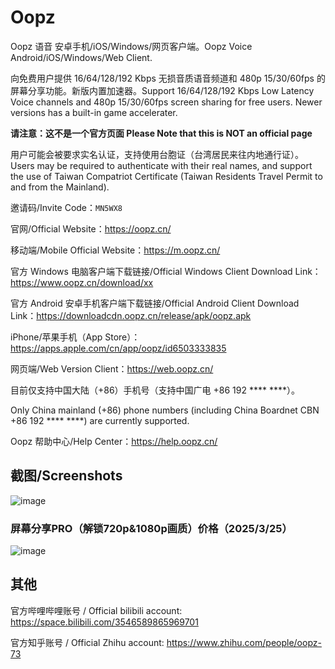 # Oopz
Oopz 语音 安卓手机/iOS/Windows/网页客户端。Oopz Voice Android/iOS/Windows/Web Client. 

向免费用户提供 16/64/128/192 Kbps 无损音质语音频道和 480p 15/30/60fps 的屏幕分享功能。新版内置加速器。Support 16/64/128/192 Kbps Low Latency Voice channels and 480p 15/30/60fps screen sharing for free users. Newer versions has a built-in game accelerater.

**请注意：这不是一个官方页面 Please Note that this is NOT an official page**

用户可能会被要求实名认证，支持使用台胞证（台湾居民来往内地通行证）。Users may be required to authenticate with their real names, and support the use of Taiwan Compatriot Certificate (Taiwan Residents Travel Permit to and from the Mainland).

邀请码/Invite Code：`MN5WX8`

官网/Official Website：<https://oopz.cn/>

移动端/Mobile Official Website：<https://m.oopz.cn/>

官方 Windows 电脑客户端下载链接/Official Windows Client Download Link：<https://www.oopz.cn/download/xx>

官方 Android 安卓手机客户端下载链接/Official Android Client Download Link：<https://downloadcdn.oopz.cn/release/apk/oopz.apk>

iPhone/苹果手机（App Store）：<https://apps.apple.com/cn/app/oopz/id6503333835>

网页端/Web Version Client：<https://web.oopz.cn/>

目前仅支持中国大陆（+86）手机号（支持中国广电 +86 192 **** ****）。

Only China mainland (+86) phone numbers (including China Boardnet CBN +86 192 **** ****) are currently supported.

Oopz 帮助中心/Help Center：<https://help.oopz.cn/>

## 截图/Screenshots

![image](https://github.com/user-attachments/assets/5a5570f0-72c6-44b6-9219-8667a1abcaa6)

### 屏幕分享PRO（解锁720p&1080p画质）价格（2025/3/25）

![image](https://github.com/user-attachments/assets/eecebf11-f0c3-4b12-8474-de8efeaf0ce1)


## 其他

官方哔哩哔哩账号 / Official bilibili account: <https://space.bilibili.com/3546589865969701>

官方知乎账号 / Official Zhihu account: <https://www.zhihu.com/people/oopz-73>
